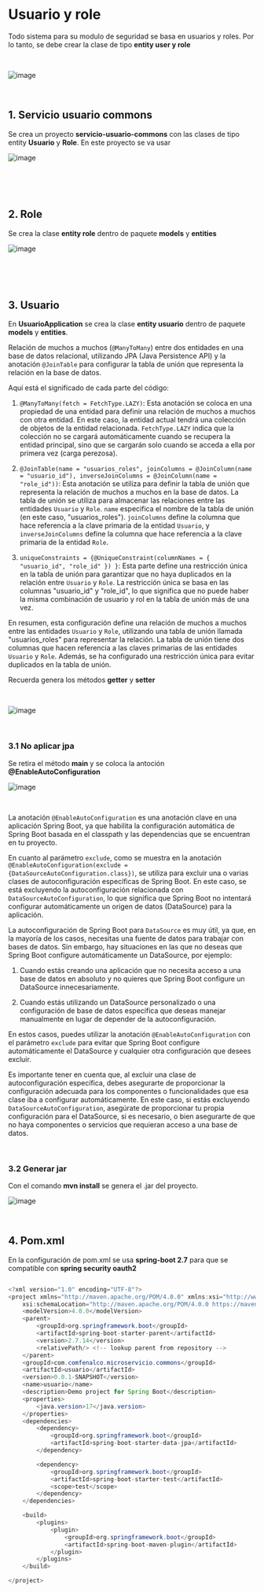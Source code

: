 # Usuario y role

Todo sistema para su modulo de seguridad se basa en usuarios y roles. Por lo tanto, se debe crear la clase de tipo **entity user y role**

<br>

![image](https://github.com/crodrigr/microservicios-spring-boot-confenalco/assets/31961588/410017b0-cf8d-4a39-a5f9-1103e16046f7)

<br>

## 1. Servicio usuario commons

Se crea un proyecto **servicio-usuario-commons** con las clases de tipo entity **Usuario** y **Role**. En este proyecto se va usar 

![image](https://github.com/crodrigr/microservicios-spring-boot-confenalco/assets/31961588/966dbd1e-2020-433c-a6cc-933343a4e630)

<br>
<br>
<br>


## 2. Role

Se crea la clase **entity role** dentro de paquete **models** y **entities**

![image](https://github.com/crodrigr/microservicios-spring-boot-confenalco/assets/31961588/224bda73-8f1b-4728-b8a7-8ba77766e115)

<br>
<br>
<br>

## 3. Usuario

En **UsuarioApplication** se crea la clase **entity usuario** dentro de paquete **models** y **entities**.

Relación de muchos a muchos (`@ManyToMany`) entre dos entidades en una base de datos relacional, utilizando JPA (Java Persistence API) y la anotación `@JoinTable` para configurar la tabla de unión que representa la relación en la base de datos.

Aquí está el significado de cada parte del código:

1. `@ManyToMany(fetch = FetchType.LAZY)`: Esta anotación se coloca en una propiedad de una entidad para definir una relación de muchos a muchos con otra entidad. En este caso, la entidad actual tendrá una colección de objetos de la entidad relacionada. `FetchType.LAZY` indica que la colección no se cargará automáticamente cuando se recupera la entidad principal, sino que se cargarán solo cuando se acceda a ella por primera vez (carga perezosa).

2. `@JoinTable(name = "usuarios_roles", joinColumns = @JoinColumn(name = "usuario_id"), inverseJoinColumns = @JoinColumn(name = "role_id"))`: Esta anotación se utiliza para definir la tabla de unión que representa la relación de muchos a muchos en la base de datos. La tabla de unión se utiliza para almacenar las relaciones entre las entidades `Usuario` y `Role`. `name` especifica el nombre de la tabla de unión (en este caso, "usuarios_roles"). `joinColumns` define la columna que hace referencia a la clave primaria de la entidad `Usuario`, y `inverseJoinColumns` define la columna que hace referencia a la clave primaria de la entidad `Role`.

3. `uniqueConstraints = {@UniqueConstraint(columnNames = { "usuario_id", "role_id" }) }`: Esta parte define una restricción única en la tabla de unión para garantizar que no haya duplicados en la relación entre `Usuario` y `Role`. La restricción única se basa en las columnas "usuario_id" y "role_id", lo que significa que no puede haber la misma combinación de usuario y rol en la tabla de unión más de una vez.

En resumen, esta configuración define una relación de muchos a muchos entre las entidades `Usuario` y `Role`, utilizando una tabla de unión llamada "usuarios_roles" para representar la relación. La tabla de unión tiene dos columnas que hacen referencia a las claves primarias de las entidades `Usuario` y `Role`. Además, se ha configurado una restricción única para evitar duplicados en la tabla de unión.

Recuerda genera los métodos **getter** y **setter**

<br>

![image](https://github.com/crodrigr/microservicios-spring-boot-confenalco/assets/31961588/a0fcaaf9-d1ad-4486-84c3-86e7be427c34)

<br>

### 3.1 No aplicar jpa

Se retira el método **main** y se coloca la antoción **@EnableAutoConfiguration**

![image](https://github.com/crodrigr/microservicios-spring-boot-confenalco/assets/31961588/9fa90ecc-f026-4ac6-8475-bdeb93964e7f)


<br>

La anotación `@EnableAutoConfiguration` es una anotación clave en una aplicación Spring Boot, ya que habilita la configuración automática de Spring Boot basada en el classpath y las dependencias que se encuentran en tu proyecto.

En cuanto al parámetro `exclude`, como se muestra en la anotación `@EnableAutoConfiguration(exclude = {DataSourceAutoConfiguration.class})`, se utiliza para excluir una o varias clases de autoconfiguración específicas de Spring Boot. En este caso, se está excluyendo la autoconfiguración relacionada con `DataSourceAutoConfiguration`, lo que significa que Spring Boot no intentará configurar automáticamente un origen de datos (DataSource) para la aplicación.

La autoconfiguración de Spring Boot para `DataSource` es muy útil, ya que, en la mayoría de los casos, necesitas una fuente de datos para trabajar con bases de datos. Sin embargo, hay situaciones en las que no deseas que Spring Boot configure automáticamente un DataSource, por ejemplo:

1. Cuando estás creando una aplicación que no necesita acceso a una base de datos en absoluto y no quieres que Spring Boot configure un DataSource innecesariamente.

2. Cuando estás utilizando un DataSource personalizado o una configuración de base de datos específica que deseas manejar manualmente en lugar de depender de la autoconfiguración.

En estos casos, puedes utilizar la anotación `@EnableAutoConfiguration` con el parámetro `exclude` para evitar que Spring Boot configure automáticamente el DataSource y cualquier otra configuración que desees excluir.

Es importante tener en cuenta que, al excluir una clase de autoconfiguración específica, debes asegurarte de proporcionar la configuración adecuada para los componentes o funcionalidades que esa clase iba a configurar automáticamente. En este caso, si estás excluyendo `DataSourceAutoConfiguration`, asegúrate de proporcionar tu propia configuración para el DataSource, si es necesario, o bien asegurarte de que no haya componentes o servicios que requieran acceso a una base de datos.

<br>

### 3.2 Generar jar

Con el comando **mvn install** se genera el .jar del proyecto.

![image](https://github.com/crodrigr/microservicios-spring-boot-confenalco/assets/31961588/ad554f88-2455-422e-928c-1a2297631d75)

<br>

## 4. Pom.xml

En la configuración de pom.xml se usa **spring-boot 2.7** para que se compatible con **spring security oauth2**

```java

<?xml version="1.0" encoding="UTF-8"?>
<project xmlns="http://maven.apache.org/POM/4.0.0" xmlns:xsi="http://www.w3.org/2001/XMLSchema-instance"
	xsi:schemaLocation="http://maven.apache.org/POM/4.0.0 https://maven.apache.org/xsd/maven-4.0.0.xsd">
	<modelVersion>4.0.0</modelVersion>
	<parent>
		<groupId>org.springframework.boot</groupId>
		<artifactId>spring-boot-starter-parent</artifactId>
		<version>2.7.14</version>
		<relativePath/> <!-- lookup parent from repository -->
	</parent>
	<groupId>com.comfenalco.microservicio.commons</groupId>
	<artifactId>usuario</artifactId>
	<version>0.0.1-SNAPSHOT</version>
	<name>usuario</name>
	<description>Demo project for Spring Boot</description>
	<properties>
		<java.version>17</java.version>
	</properties>
	<dependencies>
		<dependency>
			<groupId>org.springframework.boot</groupId>
			<artifactId>spring-boot-starter-data-jpa</artifactId>
		</dependency>

		<dependency>
			<groupId>org.springframework.boot</groupId>
			<artifactId>spring-boot-starter-test</artifactId>
			<scope>test</scope>
		</dependency>
	</dependencies>

	<build>
		<plugins>
			<plugin>
				<groupId>org.springframework.boot</groupId>
				<artifactId>spring-boot-maven-plugin</artifactId>
			</plugin>
		</plugins>
	</build>

</project>



```
